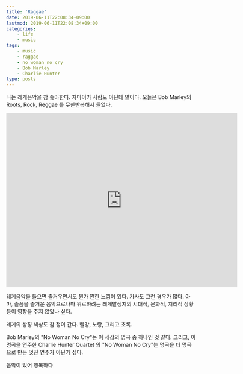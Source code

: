 ```yaml
---
title: 'Raggae'
date: 2019-06-11T22:08:34+09:00
lastmod: 2019-06-11T22:08:34+09:00
categories: 
    - life
    - music
tags: 
    - music
    - raggae
    - no woman no cry
    - Bob Marley
    - Charlie Hunter
type: posts
---
```


나는 레게음악을 참 좋아한다. 자마이카 사람도 아닌데 말이다. 
오늘은 Bob Marley의 Roots, Rock, Reggae 를 무한반복해서 들었다.

<iframe width="614" height="461" src="https://www.youtube.com/embed/MJB5L9F05tc" frameborder="0" allow="accelerometer; autoplay; encrypted-media; gyroscope; picture-in-picture" allowfullscreen></iframe>

레게음악을 들으면 즐거우면서도 뭔가 짠한 느낌이 있다. 가사도 그런 경우가 많다.
아마, 슬픔을 즐거운 음악으로나마 위로하려는 레게발생지의 시대적, 문화적, 지리적 상황 등이 영향을 주지 않았나 싶다.

레게의 상징 색상도 참 정이 간다. 빨강, 노랑, 그리고 초록.

Bob Marley의 "No Woman No Cry"는 이 세상의 명곡 중 하나인 것 같다. 
그리고, 이 명곡을 연주한 Charlie Hunter Quartet 의 "No Woman No Cry"는
명곡을 더 명곡으로 만든 멋진 연주가 아닌가 싶다.

음악이 있어 행복하다
 


